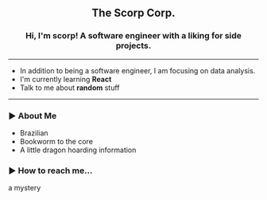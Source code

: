 <h2 align="center">The Scorp Corp.</h2> 
<h3 align="center">Hi, I'm scorp! A software engineer with a liking for side projects.</h3>

---

  - In addition to being a software engineer, I am focusing on data analysis.
  - I'm currently learning **React**
  - Talk to me about **random** stuff

---
### ► About Me
  - Brazilian
  - Bookworm to the core
  - A little dragon hoarding information

### ► How to reach me... 
  a mystery 
